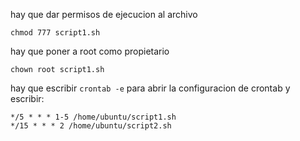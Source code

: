 hay que dar permisos de ejecucion al archivo
```
chmod 777 script1.sh
```

hay que poner a root como propietario
```
chown root script1.sh
```

hay que escribir `crontab -e` para abrir la configuracion de crontab y escribir:
```
*/5 * * * 1-5 /home/ubuntu/script1.sh
*/15 * * * 2 /home/ubuntu/script2.sh
```
